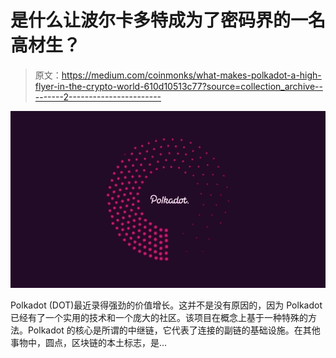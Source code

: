 # 是什么让波尔卡多特成为了密码界的一名高材生？

> 原文：<https://medium.com/coinmonks/what-makes-polkadot-a-high-flyer-in-the-crypto-world-610d10513c77?source=collection_archive---------2----------------------->

![](img/6b15c23f00c163d4726194393f190237.png)

Polkadot (DOT)最近录得强劲的价值增长。这并不是没有原因的，因为 Polkadot 已经有了一个实用的技术和一个庞大的社区。该项目在概念上基于一种特殊的方法。Polkadot 的核心是所谓的中继链，它代表了连接的副链的基础设施。在其他事物中，圆点，区块链的本土标志，是…